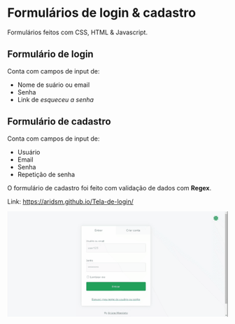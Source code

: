 # Formulários de login & cadastro

Formulários feitos com CSS, HTML & Javascript. 

## Formulário de login
Conta com campos de input de:
- Nome de suário ou email
- Senha
- Link de *esqueceu a senha*

## Formulário de cadastro
Conta com campos de input de:
- Usuário
- Email
- Senha
- Repetição de senha

O formulário de cadastro foi feito com validação de dados com **Regex**.

Link: https://aridsm.github.io/Tela-de-login/

![página](https://github.com/aridsm/Tela-de-login/blob/main/page.gif)

